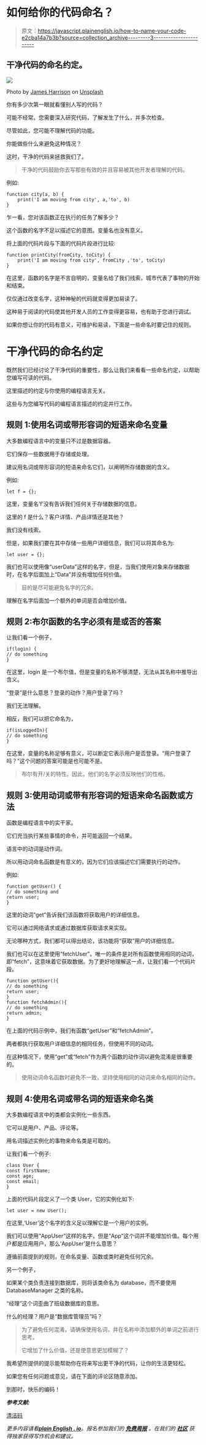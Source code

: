 # 如何给你的代码命名？

> 原文：<https://javascript.plainenglish.io/how-to-name-your-code-e2cba14a7b3b?source=collection_archive---------3----------------------->

## 干净代码的命名约定。

![](img/fb3ca2b24b924d86909b49dae649c529.png)

Photo by [James Harrison](https://unsplash.com/@jstrippa?utm_source=medium&utm_medium=referral) on [Unsplash](https://unsplash.com?utm_source=medium&utm_medium=referral)

你有多少次第一眼就看懂别人写的代码？

可能不经常。您需要深入研究代码，了解发生了什么，并多次检查。

尽管如此，您可能不理解代码的功能。

你能做些什么来避免这种情况？

这时，干净的代码来拯救我们了。

> 干净的代码鼓励你去写那些有效的并且容易被其他开发者理解的代码。

例如:

```
function city(a, b) {
    print('I am moving from city', a,'to', b)
}
```

乍一看，您对该函数正在执行的任务了解多少？

这个函数的名字不足以描述它的意图。变量名也没有意义。

将上面的代码片段与下面的代码片段进行比较:

```
function printCity(fromCity, toCity) {
    print('I am moving from city', fromCity ,'to', toCity)
}
```

在这里，函数的名字是不言自明的，变量名给了我们线索，城市代表了事物的开始和结束。

仅仅通过改变名字，这种神秘的代码就变得更加易读了。

这种易于阅读的代码使其他开发人员的工作变得更容易，也有助于您进行调试。

如果你想让你的代码有意义，可维护和易读，下面是一些命名时要记住的规则。

# 干净代码的命名约定

既然我们已经讨论了干净代码的重要性，那么让我们来看看一些命名约定，以帮助您编写可读的代码。

这里描述的约定与你使用的编程语言无关。

这些与为您编写代码的编程语言描述的约定并行工作。

## 规则 1:使用名词或带形容词的短语来命名变量

大多数编程语言中的变量只不过是数据容器。

它们保存一些数据用于存储或处理。

建议用名词或带形容词的短语来命名它们，以阐明所存储数据的含义。

例如:

```
let f = {};
```

这里，变量名‘f’没有告诉我们任何关于存储数据的信息。

这里的 f 是什么？客户详情、产品详情还是其他？

我们没有线索。

但是，如果我们要在其中存储一些用户详细信息，我们可以将其命名为:

```
let user = {};
```

我们也可以使用像“userData”这样的名字，但是，当我们使用对象来存储数据时，在名字后面加上“Data”并没有增加任何价值。

> 目的是尽可能避免名字的冗余。

理解在名字后面加一个额外的单词是否会增加价值。

## 规则 2:布尔函数的名字必须有是或否的答案

让我们看一个例子，

```
if(login) {
// do something
}
```

在这里，login 是一个布尔值，但是变量的名称不够清楚，无法从其名称中推导出含义。

“登录”是什么意思？登录的动作？用户登录了吗？

我们无法理解。

相反，我们可以把它命名为，

```
if(isLoggedIn){
// do something
}
```

在这里，变量的名称足够有意义，可以断定它表示用户是否登录。“用户登录了吗？”这个问题的答案可能是也可能不是。

> 布尔有开/关的特性。因此，他们的名字必须反映他们的性格。

## 规则 3:使用动词或带有形容词的短语来命名函数或方法

函数是编程语言中的实干家。

它们充当执行某些事情的命令，并可能返回一个结果。

语言中的动词是动作词。

所以用动词命名函数是有意义的，因为它们应该描述它们需要执行的动作。

例如:

```
function getUser() {
// do something and 
return user;
}
```

这里的动词“get”告诉我们该函数将获取用户的详细信息。

它可以通过网络请求或通过数据库获取请求来实现。

无论哪种方式，我们都可以得出结论，该功能将“获取”用户的详细信息。

我们也可以在这里使用“fetchUser”。唯一的条件是对所有函数使用相同的动词，即“fetch”，这意味着它获取数据。为了更好地理解这一点，让我们看一个代码片段。

```
function getUser(){
// do something
return user;
}
function fetchAdmin(){
// do something
return admin;
}
```

在上面的代码示例中，我们有函数“getUser”和“fetchAdmin”。

两者都执行获取用户详细信息的相同任务，但使用不同的动词。

在这种情况下，使用“get”或“fetch”作为两个函数的动作词以避免混淆是很重要的。

> 使用动词命名函数时避免不一致，坚持使用相同的动词来命名相同的动作。

## 规则 4:使用名词或带名词的短语来命名类

大多数编程语言中的类都会实例化一些东西。

它可以是用户、产品、评论等。

用名词描述实例化的事物来命名类是可取的。

让我们看一个例子:

```
class User {
const firstName;
const age;
const email;
}
```

上面的代码片段定义了一个类 User，它的实例化如下:

```
let user = new User();
```

在这里,‘User’这个名字的含义足以理解它是一个用户的实例。

我们可以使用“AppUser”这样的名字，但是“App”这个词并不能增加价值。每个用户都是应用用户，那么‘AppUser’是什么意思？

遵循前面提到的规则，在命名变量、函数或类时避免任何冗余。

另一个例子，

如果某个类负责连接到数据库，则将该类命名为 database，而不要使用 DatabaseManager 之类的名称。

“经理”这个词歪曲了班级数据库的意思。

什么的经理？用户是“数据库管理员”吗？

> 为了避免任何混淆，请确保使用名词，并在名称中添加额外的单词之前进行思考。
> 
> 它增加了什么价值，还是使意思更加模糊了？

我希望所提供的提示能帮助你在将来写出更干净的代码，让你的生活更轻松。

如果您有任何问题或意见，请在下面的评论区随意添加。

到那时，快乐的编码！

***参考文献:***

[清洁码](https://pro.academind.com/p/clean-code)

*更多内容请看*[***plain English . io***](http://plainenglish.io/)*。报名参加我们的* [***免费周报***](http://newsletter.plainenglish.io/) *。在我们的* [***社区***](https://discord.gg/GtDtUAvyhW) *获得独家获得写作机会和建议。*